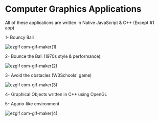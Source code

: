 # Computer Graphics Applications

All of these applications are written in Native JavaScript & C++ (Except #1 app)

1- Bouncy Ball

![ezgif com-gif-maker(1)](https://user-images.githubusercontent.com/50156227/117072950-887f9f00-ad31-11eb-89de-07cb54d43f28.gif)


2- Bounce the Ball (1970s style & performance)

![ezgif com-gif-maker(2)](https://user-images.githubusercontent.com/50156227/117073497-47d45580-ad32-11eb-8176-3e213e17142a.gif)

3- Avoid the obstacles (W3Schools' game)

![ezgif com-gif-maker(3)](https://user-images.githubusercontent.com/50156227/117073897-e2349900-ad32-11eb-910d-56daac2694c7.gif)


4- Graphical Objects written in C++ using OpenGL


5- Agario-like environment

![ezgif com-gif-maker(4)](https://user-images.githubusercontent.com/50156227/117076292-77855c80-ad36-11eb-89e2-16a793f9d839.gif)
